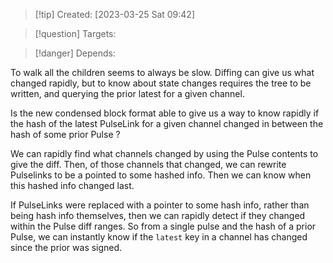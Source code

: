 
>[!tip] Created: [2023-03-25 Sat 09:42]

>[!question] Targets: 

>[!danger] Depends: 

To walk all the children seems to always be slow.
Diffing can give us what changed rapidly, but to know about state changes requires the tree to be written, and querying the prior latest for a given channel.

Is the new condensed block format able to give us a way to know rapidly if the hash of the latest PulseLink for a given channel changed in between the hash of some prior Pulse ?

We can rapidly find what channels changed by using the Pulse contents to give the diff.  Then, of those channels that changed, we can rewrite Pulselinks to be a pointed to some hashed info.  Then we can know when this hashed info changed last.

If PulseLinks were replaced with a pointer to some hash info, rather than being hash info themselves, then we can rapidly detect if they changed within the Pulse diff ranges.  So from a single pulse and the hash of a prior Pulse, we can instantly know if the `latest` key in a channel has changed since the prior was signed.